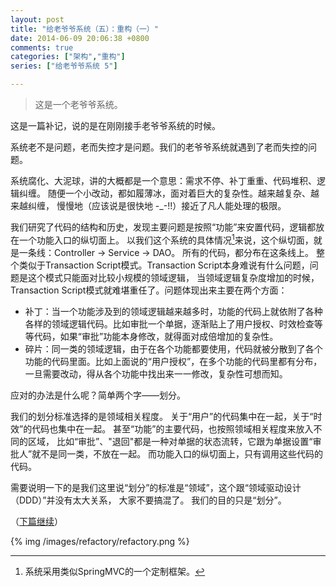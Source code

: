 ```yaml
---
layout: post
title: "给老爷爷系统（五）：重构（一）"
date: 2014-06-09 20:06:38 +0800
comments: true
categories: ["架构","重构"]
series: ["给老爷爷系统 5"]

---
```

> 这是一个老爷爷系统。

这是一篇补记，说的是在刚刚接手老爷爷系统的时候。

<!-- more -->

系统老不是问题，老而失控才是问题。我们的老爷爷系统就遇到了老而失控的问题。

系统腐化、大泥球，讲的大概都是一个意思：需求不停、补丁重重、代码堆积、逻辑纠缠。
随便一个小改动，都如履薄冰，面对着巨大的复杂性。越来越复杂、越来越纠缠，
慢慢地（应该说是很快地 -_-!!）接近了凡人能处理的极限。

我们研究了代码的结构和历史，发现主要问题是按照“功能”来安置代码，逻辑都放在一个功能入口的纵切面上。
以我们这个系统的具体情况[^1]来说，这个纵切面，就是一条线：Controller → Service → DAO。
所有的代码，都分布在这条线上。
整个类似于Transaction Script模式。Transaction Script本身难说有什么问题，问题是这个模式只能面对比较小规模的领域逻辑，
当领域逻辑复杂度增加的时候，Transaction Script模式就难堪重任了。问题体现出来主要在两个方面：

* 补丁：当一个功能涉及到的领域逻辑越来越多时，功能的代码上就依附了各种各样的领域逻辑代码。比如审批一个单据，逐渐贴上了用户授权、时效检查等等代码，如果“审批”功能本身修改，就得面对成倍增加的复杂性。
* 碎片：同一类的领域逻辑，由于在各个功能都要使用，代码就被分散到了各个功能的代码里面。比如上面说的“用户授权”，在多个功能的代码里都有分布，一旦需要改动，得从各个功能中找出来一一修改，复杂性可想而知。

应对的办法是什么呢？简单两个字——划分。

我们的划分标准选择的是领域相关程度。
关于“用户”的代码集中在一起，关于“时效”的代码也集中在一起。
甚至“功能”的主要代码，也按照领域相关程度来放入不同的区域，
比如“审批”、"退回"都是一种对单据的状态流转，它跟为单据设置“审批人”就不是同一类，不放在一起。
而功能入口的纵切面上，只有调用这些代码的代码。



需要说明一下的是我们这里说“划分”的标准是“领域”，这个跟“领域驱动设计（DDD）”并没有太大关系，
大家不要搞混了。
我们的目的只是“划分”。

（[下篇继续](/2014/06/11/refactory2)）

{% img  /images/refactory/refactory.png %}


[^1]: 系统采用类似SpringMVC的一个定制框架。
